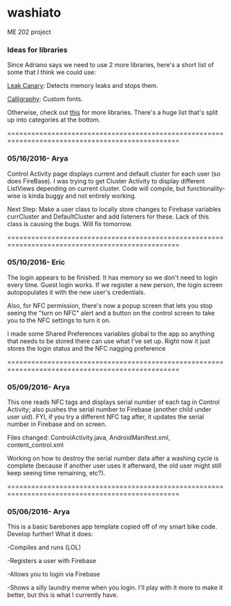 # washiato
ME 202 project

### Ideas for libraries
Since Adriano says we need to use 2 more libraries, here's a short list of some that I think we could use:

[Leak Canary](https://github.com/square/leakcanary): Detects memory leaks and stops them.

[Calligraphy](https://github.com/chrisjenx/Calligraphy): Custom fonts.

Otherwise, check out [this](https://github.com/codepath/android_guides/wiki/Must-Have-Libraries) for more libraries. There's a huge list that's split up into categories at the bottom.

=================================================================================================
### 05/16/2016- Arya
Control Activity page displays current and default cluster for each user (so does FireBase). 
I was trying to get Cluster Activity to display different ListViews depending on 
current cluster. Code will compile, but functionality-wise is kinda buggy and not entirely working. 

Next Step: Make a user class to locally store changes to Firebase variables currCluster and DefaultCluster
and add listeners for these. Lack of this class is causing the bugs. Will fix tomorrow.

=================================================================================================
### 05/10/2016- Eric
The login appears to be finished. It has memory so we don't need to login every time. Guest login works. If we register a new person, the login screen autopopulates it with the new user's credentials. 

Also, for NFC permission, there's now a popup screen that lets you stop seeing the "turn on NFC" alert and a button on the control screen to take you to the NFC settings to turn it on. 

I made some Shared Preferences variables global to the app so anything that needs to be stored there can use what I've set up. Right now it just stores the login status and the NFC nagging preference

=================================================================================================

### 05/09/2016- Arya
This one reads NFC tags and displays serial number of each tag in Control Activity; also pushes the serial number to Firebase (another child under user uid). FYI, if you try a different NFC tag after, it updates the serial number in Firebase and on screen.

Files changed: ControlActivity.java, AndroidManifest.xml, content_control.xml

Working on how to destroy the serial number data after a washing cycle is complete (because if another user uses it afterward, the old user might still keep seeing time remaining, etc?).

=================================================================================================

### 05/06/2016- Arya
This is a basic barebones app template copied off of my smart bike code. Develop further! What it does:

-Compiles and runs (LOL)

-Registers a user with Firebase

-Allows you to login via Firebase

-Shows a silly laundry meme when you login. I'll play with it more to make it better, but this is what I currently have.




